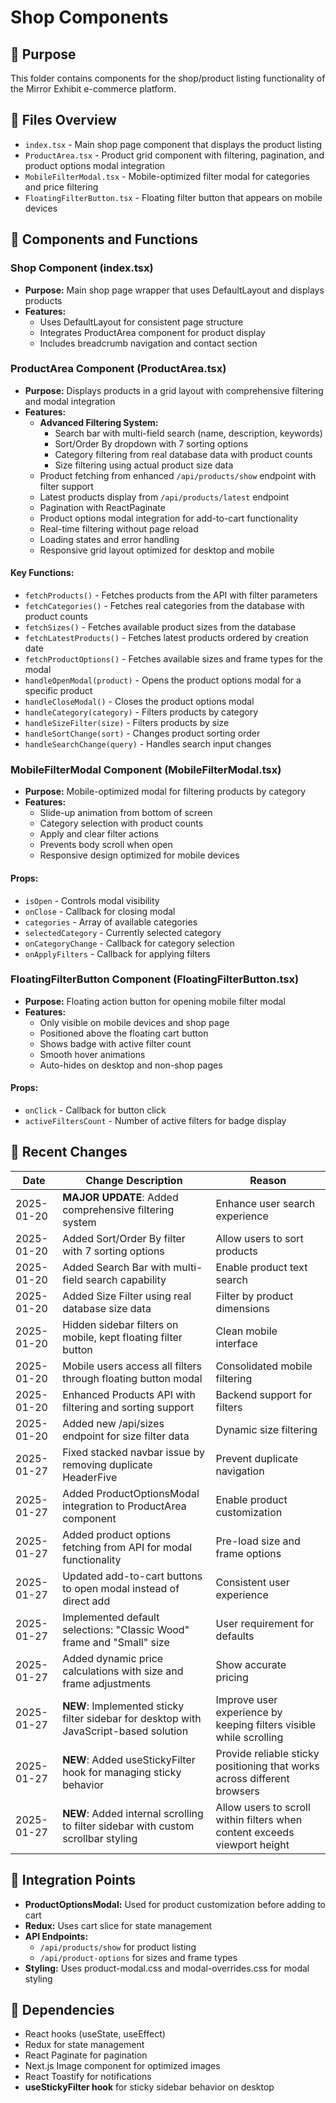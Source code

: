 # Shop Components

## 📌 Purpose
This folder contains components for the shop/product listing functionality of the Mirror Exhibit e-commerce platform.

## 📂 Files Overview
- `index.tsx` - Main shop page component that displays the product listing
- `ProductArea.tsx` - Product grid component with filtering, pagination, and product options modal integration
- `MobileFilterModal.tsx` - Mobile-optimized filter modal for categories and price filtering
- `FloatingFilterButton.tsx` - Floating filter button that appears on mobile devices

## 🧩 Components and Functions

### Shop Component (index.tsx)
- **Purpose:** Main shop page wrapper that uses DefaultLayout and displays products
- **Features:**
  - Uses DefaultLayout for consistent page structure
  - Integrates ProductArea component for product display
  - Includes breadcrumb navigation and contact section

### ProductArea Component (ProductArea.tsx)
- **Purpose:** Displays products in a grid layout with comprehensive filtering and modal integration
- **Features:**
  - **Advanced Filtering System:**
    - Search bar with multi-field search (name, description, keywords)
    - Sort/Order By dropdown with 7 sorting options
    - Category filtering from real database data with product counts
    - Size filtering using actual product size data
  - Product fetching from enhanced `/api/products/show` endpoint with filter support
  - Latest products display from `/api/products/latest` endpoint
  - Pagination with ReactPaginate
  - Product options modal integration for add-to-cart functionality
  - Real-time filtering without page reload
  - Loading states and error handling
  - Responsive grid layout optimized for desktop and mobile

#### Key Functions:
- `fetchProducts()` - Fetches products from the API with filter parameters
- `fetchCategories()` - Fetches real categories from the database with product counts
- `fetchSizes()` - Fetches available product sizes from the database
- `fetchLatestProducts()` - Fetches latest products ordered by creation date
- `fetchProductOptions()` - Fetches available sizes and frame types for the modal
- `handleOpenModal(product)` - Opens the product options modal for a specific product
- `handleCloseModal()` - Closes the product options modal
- `handleCategory(category)` - Filters products by category
- `handleSizeFilter(size)` - Filters products by size
- `handleSortChange(sort)` - Changes product sorting order
- `handleSearchChange(query)` - Handles search input changes

### MobileFilterModal Component (MobileFilterModal.tsx)
- **Purpose:** Mobile-optimized modal for filtering products by category
- **Features:**
  - Slide-up animation from bottom of screen
  - Category selection with product counts
  - Apply and clear filter actions
  - Prevents body scroll when open
  - Responsive design optimized for mobile devices

#### Props:
- `isOpen` - Controls modal visibility
- `onClose` - Callback for closing modal
- `categories` - Array of available categories
- `selectedCategory` - Currently selected category
- `onCategoryChange` - Callback for category selection
- `onApplyFilters` - Callback for applying filters

### FloatingFilterButton Component (FloatingFilterButton.tsx)
- **Purpose:** Floating action button for opening mobile filter modal
- **Features:**
  - Only visible on mobile devices and shop page
  - Positioned above the floating cart button
  - Shows badge with active filter count
  - Smooth hover animations
  - Auto-hides on desktop and non-shop pages

#### Props:
- `onClick` - Callback for button click
- `activeFiltersCount` - Number of active filters for badge display

## 🔄 Recent Changes
| Date       | Change Description                                                 | Reason                         |
|------------|--------------------------------------------------------------------|--------------------------------|
| 2025-01-20 | **MAJOR UPDATE**: Added comprehensive filtering system            | Enhance user search experience |
| 2025-01-20 | Added Sort/Order By filter with 7 sorting options                 | Allow users to sort products   |
| 2025-01-20 | Added Search Bar with multi-field search capability               | Enable product text search     |
| 2025-01-20 | Added Size Filter using real database size data                   | Filter by product dimensions   |
| 2025-01-20 | Hidden sidebar filters on mobile, kept floating filter button     | Clean mobile interface         |
| 2025-01-20 | Mobile users access all filters through floating button modal     | Consolidated mobile filtering  |
| 2025-01-20 | Enhanced Products API with filtering and sorting support          | Backend support for filters    |
| 2025-01-20 | Added new /api/sizes endpoint for size filter data                | Dynamic size filtering         |
| 2025-01-27 | Fixed stacked navbar issue by removing duplicate HeaderFive       | Prevent duplicate navigation   |
| 2025-01-27 | Added ProductOptionsModal integration to ProductArea component    | Enable product customization   |
| 2025-01-27 | Added product options fetching from API for modal functionality   | Pre-load size and frame options|
| 2025-01-27 | Updated add-to-cart buttons to open modal instead of direct add   | Consistent user experience     |
| 2025-01-27 | Implemented default selections: "Classic Wood" frame and "Small" size | User requirement for defaults |
| 2025-01-27 | Added dynamic price calculations with size and frame adjustments  | Show accurate pricing          |
| 2025-01-27 | **NEW**: Implemented sticky filter sidebar for desktop with JavaScript-based solution | Improve user experience by keeping filters visible while scrolling |
| 2025-01-27 | **NEW**: Added useStickyFilter hook for managing sticky behavior | Provide reliable sticky positioning that works across different browsers |
| 2025-01-27 | **NEW**: Added internal scrolling to filter sidebar with custom scrollbar styling | Allow users to scroll within filters when content exceeds viewport height |

## 🎯 Integration Points
- **ProductOptionsModal:** Used for product customization before adding to cart
- **Redux:** Uses cart slice for state management
- **API Endpoints:**
  - `/api/products/show` for product listing
  - `/api/product-options` for sizes and frame types
- **Styling:** Uses product-modal.css and modal-overrides.css for modal styling

## 🔧 Dependencies
- React hooks (useState, useEffect)
- Redux for state management
- React Paginate for pagination
- Next.js Image component for optimized images
- React Toastify for notifications
- **useStickyFilter hook** for sticky sidebar behavior on desktop
